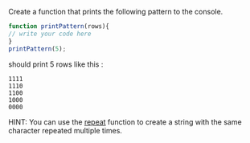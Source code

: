 Create a function that prints the following pattern to the console.

```js
function printPattern(rows){
// write your code here
}
printPattern(5);
```
should print 5 rows like this :
```
1111
1110
1100
1000
0000
```
HINT: You can use the [repeat](https://developer.mozilla.org/en-US/docs/Web/JavaScript/Reference/Global_Objects/String/repeat) function to create a string with the same character repeated multiple times.
